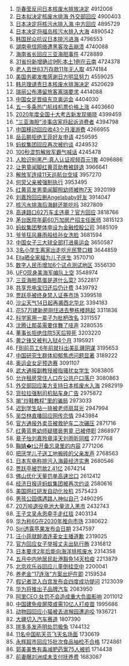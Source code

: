1. [华春莹反问日本核废水排放决定](http://www.baidu.com/baidu?cl=3&tn=SE_baiduhomet8_jmjb7mjw&rsv_dl=fyb_top&fr=top1000&wd=%BB%AA%B4%BA%D3%A8%B7%B4%CE%CA%C8%D5%B1%BE%BA%CB%B7%CF%CB%AE%C5%C5%B7%C5%BE%F6%B6%A8) 4912008
1. [日本拟决定核废水排海 外交部回应](http://www.baidu.com/baidu?cl=3&tn=SE_baiduhomet8_jmjb7mjw&rsv_dl=fyb_top&fr=top1000&wd=%C8%D5%B1%BE%C4%E2%BE%F6%B6%A8%BA%CB%B7%CF%CB%AE%C5%C5%BA%A3%20%CD%E2%BD%BB%B2%BF%BB%D8%D3%A6) 4900403
1. [日本决定将核污水排入海 中方回应](http://www.baidu.com/baidu?cl=3&tn=SE_baiduhomet8_jmjb7mjw&rsv_dl=fyb_top&fr=top1000&wd=%C8%D5%B1%BE%BE%F6%B6%A8%BD%AB%BA%CB%CE%DB%CB%AE%C5%C5%C8%EB%BA%A3%20%D6%D0%B7%BD%BB%D8%D3%A6) 4895729
1. [日本决定将福岛核污水排入大海](http://www.baidu.com/baidu?cl=3&tn=SE_baiduhomet8_jmjb7mjw&rsv_dl=fyb_top&fr=top1000&wd=%C8%D5%B1%BE%BE%F6%B6%A8%BD%AB%B8%A3%B5%BA%BA%CB%CE%DB%CB%AE%C5%C5%C8%EB%B4%F3%BA%A3) 4890542
1. [韩国民众抗议日本排污进海](http://www.baidu.com/baidu?cl=3&tn=SE_baiduhomet8_jmjb7mjw&rsv_dl=fyb_top&fr=top1000&wd=%BA%AB%B9%FA%C3%F1%D6%DA%BF%B9%D2%E9%C8%D5%B1%BE%C5%C5%CE%DB%BD%F8%BA%A3) 4796553
1. [湖南电信网络遭黑客攻击崩溃](http://www.baidu.com/baidu?cl=3&tn=SE_baiduhomet8_jmjb7mjw&rsv_dl=fyb_top&fr=top1000&wd=%BA%FE%C4%CF%B5%E7%D0%C5%CD%F8%C2%E7%D4%E2%BA%DA%BF%CD%B9%A5%BB%F7%B1%C0%C0%A3) 4740088
1. [海南省长回应三亚海胆事件](http://www.baidu.com/baidu?cl=3&tn=SE_baiduhomet8_jmjb7mjw&rsv_dl=fyb_top&fr=top1000&wd=%BA%A3%C4%CF%CA%A1%B3%A4%BB%D8%D3%A6%C8%FD%D1%C7%BA%A3%B5%A8%CA%C2%BC%FE) 4728889
1. [31省份新增确诊9例:本土1例在云南](http://www.baidu.com/baidu?cl=3&tn=SE_baiduhomet8_jmjb7mjw&rsv_dl=fyb_top&fr=top1000&wd=31%CA%A1%B7%DD%D0%C2%D4%F6%C8%B7%D5%EF9%C0%FD%3A%B1%BE%CD%C11%C0%FD%D4%DA%D4%C6%C4%CF) 4724378
1. [老人去世83万存款11年无人取](http://www.baidu.com/baidu?cl=3&tn=SE_baiduhomet8_jmjb7mjw&rsv_dl=fyb_top&fr=top1000&wd=%C0%CF%C8%CB%C8%A5%CA%C083%CD%F2%B4%E6%BF%EE11%C4%EA%CE%DE%C8%CB%C8%A1) 4574184
1. [美国务卿发推感谢日方明显努力](http://www.baidu.com/baidu?cl=3&tn=SE_baiduhomet8_jmjb7mjw&rsv_dl=fyb_top&fr=top1000&wd=%C3%C0%B9%FA%CE%F1%C7%E4%B7%A2%CD%C6%B8%D0%D0%BB%C8%D5%B7%BD%C3%F7%CF%D4%C5%AC%C1%A6) 4559025
1. [韩总理谴责日本核废水排海决定](http://www.baidu.com/baidu?cl=3&tn=SE_baiduhomet8_jmjb7mjw&rsv_dl=fyb_top&fr=top1000&wd=%BA%AB%D7%DC%C0%ED%C7%B4%D4%F0%C8%D5%B1%BE%BA%CB%B7%CF%CB%AE%C5%C5%BA%A3%BE%F6%B6%A8) 4520629
1. [瑞丽公布滞留旅客离瑞要求](http://www.baidu.com/baidu?cl=3&tn=SE_baiduhomet8_jmjb7mjw&rsv_dl=fyb_top&fr=top1000&wd=%C8%F0%C0%F6%B9%AB%B2%BC%D6%CD%C1%F4%C2%C3%BF%CD%C0%EB%C8%F0%D2%AA%C7%F3) 4414088
1. [中国女足晋级东京奥运会](http://www.baidu.com/baidu?cl=3&tn=SE_baiduhomet8_jmjb7mjw&rsv_dl=fyb_top&fr=top1000&wd=%D6%D0%B9%FA%C5%AE%D7%E3%BD%FA%BC%B6%B6%AB%BE%A9%B0%C2%D4%CB%BB%E1) 4404030
1. [五一多条热门航线机票价格上涨](http://www.baidu.com/baidu?cl=3&tn=SE_baiduhomet8_jmjb7mjw&rsv_dl=fyb_top&fr=top1000&wd=%CE%E5%D2%BB%B6%E0%CC%F5%C8%C8%C3%C5%BA%BD%CF%DF%BB%FA%C6%B1%BC%DB%B8%F1%C9%CF%D5%C7) 4403660
1. [2020年度全国十大考古新发现揭晓](http://www.baidu.com/baidu?cl=3&tn=SE_baiduhomet8_jmjb7mjw&rsv_dl=fyb_top&fr=top1000&wd=2020%C4%EA%B6%C8%C8%AB%B9%FA%CA%AE%B4%F3%BF%BC%B9%C5%D0%C2%B7%A2%CF%D6%BD%D2%CF%FE) 4399459
1. ["三亚海胆"涉事店家将起诉消费者](http://www.baidu.com/baidu?cl=3&tn=SE_baiduhomet8_jmjb7mjw&rsv_dl=fyb_top&fr=top1000&wd=%22%C8%FD%D1%C7%BA%A3%B5%A8%22%C9%E6%CA%C2%B5%EA%BC%D2%BD%AB%C6%F0%CB%DF%CF%FB%B7%D1%D5%DF) 4394798
1. [中国移动回应收43个月漫游费](http://www.baidu.com/baidu?cl=3&tn=SE_baiduhomet8_jmjb7mjw&rsv_dl=fyb_top&fr=top1000&wd=%D6%D0%B9%FA%D2%C6%B6%AF%BB%D8%D3%A6%CA%D543%B8%F6%D4%C2%C2%FE%D3%CE%B7%D1) 4266955
1. [岳云鹏拒绝王菲好友申请](http://www.baidu.com/baidu?cl=3&tn=SE_baiduhomet8_jmjb7mjw&rsv_dl=fyb_top&fr=top1000&wd=%D4%C0%D4%C6%C5%F4%BE%DC%BE%F8%CD%F5%B7%C6%BA%C3%D3%D1%C9%EA%C7%EB) 4259595
1. [蚂蚁集团回应再次被约谈](http://www.baidu.com/baidu?cl=3&tn=SE_baiduhomet8_jmjb7mjw&rsv_dl=fyb_top&fr=top1000&wd=%C2%EC%D2%CF%BC%AF%CD%C5%BB%D8%D3%A6%D4%D9%B4%CE%B1%BB%D4%BC%CC%B8) 4249532
1. [100秒混剪解放军霸气喊话](http://www.baidu.com/baidu?cl=3&tn=SE_baiduhomet8_jmjb7mjw&rsv_dl=fyb_top&fr=top1000&wd=100%C3%EB%BB%EC%BC%F4%BD%E2%B7%C5%BE%FC%B0%D4%C6%F8%BA%B0%BB%B0) 4245478
1. [人脸识别黑产:真人认证视频百元1套](http://www.baidu.com/baidu?cl=3&tn=SE_baiduhomet8_jmjb7mjw&rsv_dl=fyb_top&fr=top1000&wd=%C8%CB%C1%B3%CA%B6%B1%F0%BA%DA%B2%FA%3A%D5%E6%C8%CB%C8%CF%D6%A4%CA%D3%C6%B5%B0%D9%D4%AA1%CC%D7) 4096886
1. [让男童闻脚红黄蓝助教被辞退](http://www.baidu.com/baidu?cl=3&tn=SE_baiduhomet8_jmjb7mjw&rsv_dl=fyb_top&fr=top1000&wd=%C8%C3%C4%D0%CD%AF%CE%C5%BD%C5%BA%EC%BB%C6%C0%B6%D6%FA%BD%CC%B1%BB%B4%C7%CD%CB) 3966641
1. [解放军连续11天巡航台空域](http://www.baidu.com/baidu?cl=3&tn=SE_baiduhomet8_jmjb7mjw&rsv_dl=fyb_top&fr=top1000&wd=%BD%E2%B7%C5%BE%FC%C1%AC%D0%F811%CC%EC%D1%B2%BA%BD%CC%A8%BF%D5%D3%F2) 3957270
1. [何炅父亲被强制执行](http://www.baidu.com/baidu?cl=3&tn=SE_baiduhomet8_jmjb7mjw&rsv_dl=fyb_top&fr=top1000&wd=%BA%CE%EA%C1%B8%B8%C7%D7%B1%BB%C7%BF%D6%C6%D6%B4%D0%D0) 3953495
1. [红黄蓝发男童闻脚照幼师被拘7天](http://www.baidu.com/baidu?cl=3&tn=SE_baiduhomet8_jmjb7mjw&rsv_dl=fyb_top&fr=top1000&wd=%BA%EC%BB%C6%C0%B6%B7%A2%C4%D0%CD%AF%CE%C5%BD%C5%D5%D5%D3%D7%CA%A6%B1%BB%BE%D07%CC%EC) 3920199
1. [刘嘉玲回应删Angelababy好友](http://www.baidu.com/baidu?cl=3&tn=SE_baiduhomet8_jmjb7mjw&rsv_dl=fyb_top&fr=top1000&wd=%C1%F5%BC%CE%C1%E1%BB%D8%D3%A6%C9%BEAngelababy%BA%C3%D3%D1) 3914047
1. [核污水排海后海鲜还能吃吗](http://www.baidu.com/baidu?cl=3&tn=SE_baiduhomet8_jmjb7mjw&rsv_dl=fyb_top&fr=top1000&wd=%BA%CB%CE%DB%CB%AE%C5%C5%BA%A3%BA%F3%BA%A3%CF%CA%BB%B9%C4%DC%B3%D4%C2%F0) 3827809
1. [高速路口62万车主违章？官方回应](http://www.baidu.com/baidu?cl=3&tn=SE_baiduhomet8_jmjb7mjw&rsv_dl=fyb_top&fr=top1000&wd=%B8%DF%CB%D9%C2%B7%BF%DA62%CD%F2%B3%B5%D6%F7%CE%A5%D5%C2%A3%BF%B9%D9%B7%BD%BB%D8%D3%A6) 3818766
1. [茅台医院年薪60万加房产招主任医师](http://www.baidu.com/baidu?cl=3&tn=SE_baiduhomet8_jmjb7mjw&rsv_dl=fyb_top&fr=top1000&wd=%C3%A9%CC%A8%D2%BD%D4%BA%C4%EA%D0%BD60%CD%F2%BC%D3%B7%BF%B2%FA%D5%D0%D6%F7%C8%CE%D2%BD%CA%A6) 3815123
1. [蚂蚁集团整体申设为金融控股公司](http://www.baidu.com/baidu?cl=3&tn=SE_baiduhomet8_jmjb7mjw&rsv_dl=fyb_top&fr=top1000&wd=%C2%EC%D2%CF%BC%AF%CD%C5%D5%FB%CC%E5%C9%EA%C9%E8%CE%AA%BD%F0%C8%DA%BF%D8%B9%C9%B9%AB%CB%BE) 3685109
1. [爷爷狂风暴雨般给孙女洗脸](http://www.baidu.com/baidu?cl=3&tn=SE_baiduhomet8_jmjb7mjw&rsv_dl=fyb_top&fr=top1000&wd=%D2%AF%D2%AF%BF%F1%B7%E7%B1%A9%D3%EA%B0%E3%B8%F8%CB%EF%C5%AE%CF%B4%C1%B3) 3681594
1. [中国女子三大球全部打进奥运会](http://www.baidu.com/baidu?cl=3&tn=SE_baiduhomet8_jmjb7mjw&rsv_dl=fyb_top&fr=top1000&wd=%D6%D0%B9%FA%C5%AE%D7%D3%C8%FD%B4%F3%C7%F2%C8%AB%B2%BF%B4%F2%BD%F8%B0%C2%D4%CB%BB%E1) 3650587
1. [3名小学生离家出走吃光民警口粮](http://www.baidu.com/baidu?cl=3&tn=SE_baiduhomet8_jmjb7mjw&rsv_dl=fyb_top&fr=top1000&wd=3%C3%FB%D0%A1%D1%A7%C9%FA%C0%EB%BC%D2%B3%F6%D7%DF%B3%D4%B9%E2%C3%F1%BE%AF%BF%DA%C1%B8) 3644859
1. [Ella晒全家福为儿子庆生](http://www.baidu.com/baidu?cl=3&tn=SE_baiduhomet8_jmjb7mjw&rsv_dl=fyb_top&fr=top1000&wd=Ella%C9%B9%C8%AB%BC%D2%B8%A3%CE%AA%B6%F9%D7%D3%C7%EC%C9%FA) 3570710
1. [数字人民币增加6个试点测试地区](http://www.baidu.com/baidu?cl=3&tn=SE_baiduhomet8_jmjb7mjw&rsv_dl=fyb_top&fr=top1000&wd=%CA%FD%D7%D6%C8%CB%C3%F1%B1%D2%D4%F6%BC%D36%B8%F6%CA%D4%B5%E3%B2%E2%CA%D4%B5%D8%C7%F8) 3556130
1. [UFO现身美海军编队上空](http://www.baidu.com/baidu?cl=3&tn=SE_baiduhomet8_jmjb7mjw&rsv_dl=fyb_top&fr=top1000&wd=UFO%CF%D6%C9%ED%C3%C0%BA%A3%BE%FC%B1%E0%B6%D3%C9%CF%BF%D5) 3548974
1. [三亚海胆蒸蛋是道什么菜?](http://www.baidu.com/baidu?cl=3&tn=SE_baiduhomet8_jmjb7mjw&rsv_dl=fyb_top&fr=top1000&wd=%C8%FD%D1%C7%BA%A3%B5%A8%D5%F4%B5%B0%CA%C7%B5%C0%CA%B2%C3%B4%B2%CB%3F) 3522817
1. [共享充电宝归还后仍计费](http://www.baidu.com/baidu?cl=3&tn=SE_baiduhomet8_jmjb7mjw&rsv_dl=fyb_top&fr=top1000&wd=%B9%B2%CF%ED%B3%E4%B5%E7%B1%A6%B9%E9%BB%B9%BA%F3%C8%D4%BC%C6%B7%D1) 3439792
1. [贾跃亭被终身禁入证券市场](http://www.baidu.com/baidu?cl=3&tn=SE_baiduhomet8_jmjb7mjw&rsv_dl=fyb_top&fr=top1000&wd=%BC%D6%D4%BE%CD%A4%B1%BB%D6%D5%C9%ED%BD%FB%C8%EB%D6%A4%C8%AF%CA%D0%B3%A1) 3399518
1. [沙尘天气14日起再袭西北华北](http://www.baidu.com/baidu?cl=3&tn=SE_baiduhomet8_jmjb7mjw&rsv_dl=fyb_top&fr=top1000&wd=%C9%B3%B3%BE%CC%EC%C6%F814%C8%D5%C6%F0%D4%D9%CF%AE%CE%F7%B1%B1%BB%AA%B1%B1) 3394183
1. [花57万建新房刚住进去整栋楼翘起](http://www.baidu.com/baidu?cl=3&tn=SE_baiduhomet8_jmjb7mjw&rsv_dl=fyb_top&fr=top1000&wd=%BB%A857%CD%F2%BD%A8%D0%C2%B7%BF%B8%D5%D7%A1%BD%F8%C8%A5%D5%FB%B6%B0%C2%A5%C7%CC%C6%F0) 3311836
1. [科学家用一辈子为枇杷改名](http://www.baidu.com/baidu?cl=3&tn=SE_baiduhomet8_jmjb7mjw&rsv_dl=fyb_top&fr=top1000&wd=%BF%C6%D1%A7%BC%D2%D3%C3%D2%BB%B1%B2%D7%D3%CE%AA%E8%C1%E8%CB%B8%C4%C3%FB) 3311557
1. [沈腾让那英需要伴舞了吱声](http://www.baidu.com/baidu?cl=3&tn=SE_baiduhomet8_jmjb7mjw&rsv_dl=fyb_top&fr=top1000&wd=%C9%F2%CC%DA%C8%C3%C4%C7%D3%A2%D0%E8%D2%AA%B0%E9%CE%E8%C1%CB%D6%A8%C9%F9) 3280535
1. [董事长拒绝住院5天后猝死](http://www.baidu.com/baidu?cl=3&tn=SE_baiduhomet8_jmjb7mjw&rsv_dl=fyb_top&fr=top1000&wd=%B6%AD%CA%C2%B3%A4%BE%DC%BE%F8%D7%A1%D4%BA5%CC%EC%BA%F3%E2%A7%CB%C0) 3203220
1. [黄之锋又被判入狱4个月](http://www.baidu.com/baidu?cl=3&tn=SE_baiduhomet8_jmjb7mjw&rsv_dl=fyb_top&fr=top1000&wd=%BB%C6%D6%AE%B7%E6%D3%D6%B1%BB%C5%D0%C8%EB%D3%FC4%B8%F6%D4%C2) 3195921
1. [FBI前员工6年前就抖出美乱疆阴谋](http://www.baidu.com/baidu?cl=3&tn=SE_baiduhomet8_jmjb7mjw&rsv_dl=fyb_top&fr=top1000&wd=FBI%C7%B0%D4%B1%B9%A46%C4%EA%C7%B0%BE%CD%B6%B6%B3%F6%C3%C0%C2%D2%BD%AE%D2%F5%C4%B1) 3195653
1. [中国研究生群体抑郁焦虑问题显著](http://www.baidu.com/baidu?cl=3&tn=SE_baiduhomet8_jmjb7mjw&rsv_dl=fyb_top&fr=top1000&wd=%D6%D0%B9%FA%D1%D0%BE%BF%C9%FA%C8%BA%CC%E5%D2%D6%D3%F4%BD%B9%C2%C7%CE%CA%CC%E2%CF%D4%D6%F8) 3189222
1. [奥运会女足预选赛](http://www.baidu.com/baidu?cl=3&tn=SE_baiduhomet8_jmjb7mjw&rsv_dl=fyb_top&fr=top1000&wd=%B0%C2%D4%CB%BB%E1%C5%AE%D7%E3%D4%A4%D1%A1%C8%FC) 3091107
1. [武大通报副教授被指骚扰女学生](http://www.baidu.com/baidu?cl=3&tn=SE_baiduhomet8_jmjb7mjw&rsv_dl=fyb_top&fr=top1000&wd=%CE%E4%B4%F3%CD%A8%B1%A8%B8%B1%BD%CC%CA%DA%B1%BB%D6%B8%C9%A7%C8%C5%C5%AE%D1%A7%C9%FA) 3083805
1. [允许租房常住人口在公共户口落户](http://www.baidu.com/baidu?cl=3&tn=SE_baiduhomet8_jmjb7mjw&rsv_dl=fyb_top&fr=top1000&wd=%D4%CA%D0%ED%D7%E2%B7%BF%B3%A3%D7%A1%C8%CB%BF%DA%D4%DA%B9%AB%B9%B2%BB%A7%BF%DA%C2%E4%BB%A7) 3080863
1. [外交部回应美方支持日本核废水入海](http://www.baidu.com/baidu?cl=3&tn=SE_baiduhomet8_jmjb7mjw&rsv_dl=fyb_top&fr=top1000&wd=%CD%E2%BD%BB%B2%BF%BB%D8%D3%A6%C3%C0%B7%BD%D6%A7%B3%D6%C8%D5%B1%BE%BA%CB%B7%CF%CB%AE%C8%EB%BA%A3) 2982919
1. [货拉拉强制司机贴车身广告](http://www.baidu.com/baidu?cl=3&tn=SE_baiduhomet8_jmjb7mjw&rsv_dl=fyb_top&fr=top1000&wd=%BB%F5%C0%AD%C0%AD%C7%BF%D6%C6%CB%BE%BB%FA%CC%F9%B3%B5%C9%ED%B9%E3%B8%E6) 2975872
1. [揭"炒鞋教程"里的骗局](http://www.baidu.com/baidu?cl=3&tn=SE_baiduhomet8_jmjb7mjw&rsv_dl=fyb_top&fr=top1000&wd=%BD%D2%22%B3%B4%D0%AC%BD%CC%B3%CC%22%C0%EF%B5%C4%C6%AD%BE%D6) 2973033
1. [迟到学生站一排被老师扇耳光](http://www.baidu.com/baidu?cl=3&tn=SE_baiduhomet8_jmjb7mjw&rsv_dl=fyb_top&fr=top1000&wd=%B3%D9%B5%BD%D1%A7%C9%FA%D5%BE%D2%BB%C5%C5%B1%BB%C0%CF%CA%A6%C9%C8%B6%FA%B9%E2) 2947994
1. [吴岱林直播回应网传恋情](http://www.baidu.com/baidu?cl=3&tn=SE_baiduhomet8_jmjb7mjw&rsv_dl=fyb_top&fr=top1000&wd=%CE%E2%E1%B7%C1%D6%D6%B1%B2%A5%BB%D8%D3%A6%CD%F8%B4%AB%C1%B5%C7%E9) 2943984
1. [官方通报外卖员被救护车二次碾压](http://www.baidu.com/baidu?cl=3&tn=SE_baiduhomet8_jmjb7mjw&rsv_dl=fyb_top&fr=top1000&wd=%B9%D9%B7%BD%CD%A8%B1%A8%CD%E2%C2%F4%D4%B1%B1%BB%BE%C8%BB%A4%B3%B5%B6%FE%B4%CE%C4%EB%D1%B9) 2871716
1. [红黄蓝男幼师疑猥亵男童 已被停职](http://www.baidu.com/baidu?cl=3&tn=SE_baiduhomet8_jmjb7mjw&rsv_dl=fyb_top&fr=top1000&wd=%BA%EC%BB%C6%C0%B6%C4%D0%D3%D7%CA%A6%D2%C9%E2%AB%D9%F4%C4%D0%CD%AF%20%D2%D1%B1%BB%CD%A3%D6%B0) 2868977
1. [章子怡刘嘉玲章泽天刘雨昕同框](http://www.baidu.com/baidu?cl=3&tn=SE_baiduhomet8_jmjb7mjw&rsv_dl=fyb_top&fr=top1000&wd=%D5%C2%D7%D3%E2%F9%C1%F5%BC%CE%C1%E1%D5%C2%D4%F3%CC%EC%C1%F5%D3%EA%EA%BF%CD%AC%BF%F2) 2777768
1. [鞠婧�t公开备忘录里的内容](http://www.baidu.com/baidu?cl=3&tn=SE_baiduhomet8_jmjb7mjw&rsv_dl=fyb_top&fr=top1000&wd=%BE%CF%E6%BA%B5t%B9%AB%BF%AA%B1%B8%CD%FC%C2%BC%C0%EF%B5%C4%C4%DA%C8%DD) 2771206
1. [把厌学儿子送工地搬砖的父亲发声](http://www.baidu.com/baidu?cl=3&tn=SE_baiduhomet8_jmjb7mjw&rsv_dl=fyb_top&fr=top1000&wd=%B0%D1%D1%E1%D1%A7%B6%F9%D7%D3%CB%CD%B9%A4%B5%D8%B0%E1%D7%A9%B5%C4%B8%B8%C7%D7%B7%A2%C9%F9) 2768563
1. [日本东电称排污入海最经济实惠](http://www.baidu.com/baidu?cl=3&tn=SE_baiduhomet8_jmjb7mjw&rsv_dl=fyb_top&fr=top1000&wd=%C8%D5%B1%BE%B6%AB%B5%E7%B3%C6%C5%C5%CE%DB%C8%EB%BA%A3%D7%EE%BE%AD%BC%C3%CA%B5%BB%DD) 2680546
1. [贾跃亭被罚款2.41亿](http://www.baidu.com/baidu?cl=3&tn=SE_baiduhomet8_jmjb7mjw&rsv_dl=fyb_top&fr=top1000&wd=%BC%D6%D4%BE%CD%A4%B1%BB%B7%A3%BF%EE2.41%D2%DA) 2674214
1. [佛山优化天量罚单高速岔口](http://www.baidu.com/baidu?cl=3&tn=SE_baiduhomet8_jmjb7mjw&rsv_dl=fyb_top&fr=top1000&wd=%B7%F0%C9%BD%D3%C5%BB%AF%CC%EC%C1%BF%B7%A3%B5%A5%B8%DF%CB%D9%B2%ED%BF%DA) 2612412
1. [经济日报评蚂蚁集团被再次约谈](http://www.baidu.com/baidu?cl=3&tn=SE_baiduhomet8_jmjb7mjw&rsv_dl=fyb_top&fr=top1000&wd=%BE%AD%BC%C3%C8%D5%B1%A8%C6%C0%C2%EC%D2%CF%BC%AF%CD%C5%B1%BB%D4%D9%B4%CE%D4%BC%CC%B8) 2580616
1. [美国网红研发自动化妆机](http://www.baidu.com/baidu?cl=3&tn=SE_baiduhomet8_jmjb7mjw&rsv_dl=fyb_top&fr=top1000&wd=%C3%C0%B9%FA%CD%F8%BA%EC%D1%D0%B7%A2%D7%D4%B6%AF%BB%AF%D7%B1%BB%FA) 2575423
1. [男孩公园偶遇路人神似自己](http://www.baidu.com/baidu?cl=3&tn=SE_baiduhomet8_jmjb7mjw&rsv_dl=fyb_top&fr=top1000&wd=%C4%D0%BA%A2%B9%AB%D4%B0%C5%BC%D3%F6%C2%B7%C8%CB%C9%F1%CB%C6%D7%D4%BC%BA) 2490295
1. [20万吨退役电池大量流入黑市](http://www.baidu.com/baidu?cl=3&tn=SE_baiduhomet8_jmjb7mjw&rsv_dl=fyb_top&fr=top1000&wd=20%CD%F2%B6%D6%CD%CB%D2%DB%B5%E7%B3%D8%B4%F3%C1%BF%C1%F7%C8%EB%BA%DA%CA%D0) 2432743
1. [王子文吴永恩牵手走红毯](http://www.baidu.com/baidu?cl=3&tn=SE_baiduhomet8_jmjb7mjw&rsv_dl=fyb_top&fr=top1000&wd=%CD%F5%D7%D3%CE%C4%CE%E2%D3%C0%B6%F7%C7%A3%CA%D6%D7%DF%BA%EC%CC%BA) 2403134
1. [华为称6G在2030年推向市场](http://www.baidu.com/baidu?cl=3&tn=SE_baiduhomet8_jmjb7mjw&rsv_dl=fyb_top&fr=top1000&wd=%BB%AA%CE%AA%B3%C66G%D4%DA2030%C4%EA%CD%C6%CF%F2%CA%D0%B3%A1) 2380622
1. [Siri透露苹果发布会日期](http://www.baidu.com/baidu?cl=3&tn=SE_baiduhomet8_jmjb7mjw&rsv_dl=fyb_top&fr=top1000&wd=Siri%CD%B8%C2%B6%C6%BB%B9%FB%B7%A2%B2%BC%BB%E1%C8%D5%C6%DA) 2347597
1. [汪小菲就醉酒连麦女主播道歉](http://www.baidu.com/baidu?cl=3&tn=SE_baiduhomet8_jmjb7mjw&rsv_dl=fyb_top&fr=top1000&wd=%CD%F4%D0%A1%B7%C6%BE%CD%D7%ED%BE%C6%C1%AC%C2%F3%C5%AE%D6%F7%B2%A5%B5%C0%C7%B8) 2319025
1. [官方回应女子举报丈夫出轨行贿](http://www.baidu.com/baidu?cl=3&tn=SE_baiduhomet8_jmjb7mjw&rsv_dl=fyb_top&fr=top1000&wd=%B9%D9%B7%BD%BB%D8%D3%A6%C5%AE%D7%D3%BE%D9%B1%A8%D5%C9%B7%F2%B3%F6%B9%EC%D0%D0%BB%DF) 2316812
1. [日本要求2年后能向海洋排核废水](http://www.baidu.com/baidu?cl=3&tn=SE_baiduhomet8_jmjb7mjw&rsv_dl=fyb_top&fr=top1000&wd=%C8%D5%B1%BE%D2%AA%C7%F32%C4%EA%BA%F3%C4%DC%CF%F2%BA%A3%D1%F3%C5%C5%BA%CB%B7%CF%CB%AE) 2314358
1. [五月中内地居民赴港豁免14天检疫](http://www.baidu.com/baidu?cl=3&tn=SE_baiduhomet8_jmjb7mjw&rsv_dl=fyb_top&fr=top1000&wd=%CE%E5%D4%C2%D6%D0%C4%DA%B5%D8%BE%D3%C3%F1%B8%B0%B8%DB%BB%ED%C3%E214%CC%EC%BC%EC%D2%DF) 2213879
1. [北京欢乐谷回应儿童倒挂空中](http://www.baidu.com/baidu?cl=3&tn=SE_baiduhomet8_jmjb7mjw&rsv_dl=fyb_top&fr=top1000&wd=%B1%B1%BE%A9%BB%B6%C0%D6%B9%C8%BB%D8%D3%A6%B6%F9%CD%AF%B5%B9%B9%D2%BF%D5%D6%D0) 2200041
1. [养老金“17连涨”方案出炉在即](http://www.baidu.com/baidu?cl=3&tn=SE_baiduhomet8_jmjb7mjw&rsv_dl=fyb_top&fr=top1000&wd=%D1%F8%C0%CF%BD%F0%A1%B017%C1%AC%D5%C7%A1%B1%B7%BD%B0%B8%B3%F6%C2%AF%D4%DA%BC%B4) 2159534
1. [假记者混入白宫发布会四度成功提问](http://www.baidu.com/baidu?cl=3&tn=SE_baiduhomet8_jmjb7mjw&rsv_dl=fyb_top&fr=top1000&wd=%BC%D9%BC%C7%D5%DF%BB%EC%C8%EB%B0%D7%B9%AC%B7%A2%B2%BC%BB%E1%CB%C4%B6%C8%B3%C9%B9%A6%CC%E1%CE%CA) 2123039
1. [华为将推出子品牌汽车](http://www.baidu.com/baidu?cl=3&tn=SE_baiduhomet8_jmjb7mjw&rsv_dl=fyb_top&fr=top1000&wd=%BB%AA%CE%AA%BD%AB%CD%C6%B3%F6%D7%D3%C6%B7%C5%C6%C6%FB%B3%B5) 2083950
1. [阿里CEO:处罚不会造成重大负面影响](http://www.baidu.com/baidu?cl=3&tn=SE_baiduhomet8_jmjb7mjw&rsv_dl=fyb_top&fr=top1000&wd=%B0%A2%C0%EFCEO%3A%B4%A6%B7%A3%B2%BB%BB%E1%D4%EC%B3%C9%D6%D8%B4%F3%B8%BA%C3%E6%D3%B0%CF%EC) 2011012
1. [中国建免疫屏障或需10亿人打疫苗](http://www.baidu.com/baidu?cl=3&tn=SE_baiduhomet8_jmjb7mjw&rsv_dl=fyb_top&fr=top1000&wd=%D6%D0%B9%FA%BD%A8%C3%E2%D2%DF%C6%C1%D5%CF%BB%F2%D0%E810%D2%DA%C8%CB%B4%F2%D2%DF%C3%E7) 1995686
1. [动物园回应小猫被丢进猴园遭追咬](http://www.baidu.com/baidu?cl=3&tn=SE_baiduhomet8_jmjb7mjw&rsv_dl=fyb_top&fr=top1000&wd=%B6%AF%CE%EF%D4%B0%BB%D8%D3%A6%D0%A1%C3%A8%B1%BB%B6%AA%BD%F8%BA%EF%D4%B0%D4%E2%D7%B7%D2%A7) 1936721
1. [大疆切入汽车赛道](http://www.baidu.com/baidu?cl=3&tn=SE_baiduhomet8_jmjb7mjw&rsv_dl=fyb_top&fr=top1000&wd=%B4%F3%BD%AE%C7%D0%C8%EB%C6%FB%B3%B5%C8%FC%B5%C0) 1807390
1. [拼多多发声明处罚极兔](http://www.baidu.com/baidu?cl=3&tn=SE_baiduhomet8_jmjb7mjw&rsv_dl=fyb_top&fr=top1000&wd=%C6%B4%B6%E0%B6%E0%B7%A2%C9%F9%C3%F7%B4%A6%B7%A3%BC%AB%CD%C3) 1744132
1. [11名中国航天员飞天名场面](http://www.baidu.com/baidu?cl=3&tn=SE_baiduhomet8_jmjb7mjw&rsv_dl=fyb_top&fr=top1000&wd=11%C3%FB%D6%D0%B9%FA%BA%BD%CC%EC%D4%B1%B7%C9%CC%EC%C3%FB%B3%A1%C3%E6) 1730619
1. [永辉超市回应15批次食品抽检不合格](http://www.baidu.com/baidu?cl=3&tn=SE_baiduhomet8_jmjb7mjw&rsv_dl=fyb_top&fr=top1000&wd=%D3%C0%BB%D4%B3%AC%CA%D0%BB%D8%D3%A615%C5%FA%B4%CE%CA%B3%C6%B7%B3%E9%BC%EC%B2%BB%BA%CF%B8%F1) 1724861
1. [郭美美售有毒减肥药案75人被抓](http://www.baidu.com/baidu?cl=3&tn=SE_baiduhomet8_jmjb7mjw&rsv_dl=fyb_top&fr=top1000&wd=%B9%F9%C3%C0%C3%C0%CA%DB%D3%D0%B6%BE%BC%F5%B7%CA%D2%A9%B0%B875%C8%CB%B1%BB%D7%A5) 1714438
1. [前妻曝刘洲成未支付抚养费](http://www.baidu.com/baidu?cl=3&tn=SE_baiduhomet8_jmjb7mjw&rsv_dl=fyb_top&fr=top1000&wd=%C7%B0%C6%DE%C6%D8%C1%F5%D6%DE%B3%C9%CE%B4%D6%A7%B8%B6%B8%A7%D1%F8%B7%D1) 1683087